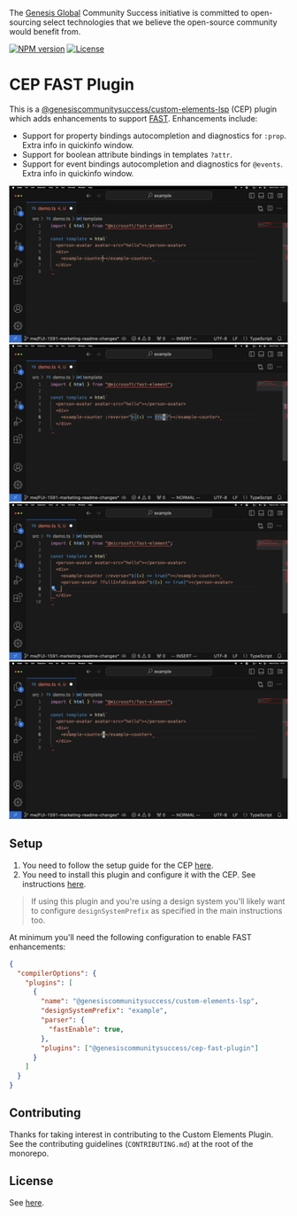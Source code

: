 The [Genesis Global](https://genesis.global) Community Success initiative is committed to open-sourcing select technologies that we believe the open-source community would benefit from.

[![NPM version](https://img.shields.io/npm/v/@genesiscommunitysuccess/cep-fast-plugin)](https://www.npmjs.com/package/@genesiscommunitysuccess/cep-fast-plugin) [![License](https://img.shields.io/github/license/genesiscommunitysuccess/custom-elements-lsp)](https://github.com/genesiscommunitysuccess/custom-elements-lsp/blob/master/LICENSE)

# CEP FAST Plugin

This is a [@genesiscommunitysuccess/custom-elements-lsp](https://www.npmjs.com/package/@genesiscommunitysuccess/custom-elements-lsp) (CEP) plugin which adds enhancements to support [FAST](https://www.fast.design/). Enhancements include:

* Support for property bindings autocompletion and diagnostics for `:prop`. Extra info in quickinfo window.
* Support for boolean attribute bindings in templates `?attr`.
* Support for event bindings autocompletion and diagnostics for `@events`. Extra info in quickinfo window.

![Property binding autocompletion](https://github.com/genesiscommunitysuccess/custom-elements-lsp/blob/master/docs/cep-fast-plugin/fast_property_binding.gif "Property Binding Autocompletion") ![Boolean attribute autocompletion](https://github.com/genesiscommunitysuccess/custom-elements-lsp/blob/master/docs/cep-fast-plugin/fast_boolean_attr_binding.gif "Boolean Attribute Binding Autocompletion") ![Event binding autocompletion](https://github.com/genesiscommunitysuccess/custom-elements-lsp/blob/master/docs/cep-fast-plugin/fast_event_binding.gif "Event Binding Autocompletion") ![Extra quickinfo functionality](https://github.com/genesiscommunitysuccess/custom-elements-lsp/blob/master/docs/cep-fast-plugin/fast_quicklook.gif "Quickinfo Extended Functionality")

## Setup

1. You need to follow the setup guide for the CEP [here](https://www.npmjs.com/package/@genesiscommunitysuccess/custom-elements-lsp).
2. You need to install this plugin and configure it with the CEP. See instructions [here](https://www.npmjs.com/package/@genesiscommunitysuccess/custom-elements-lsp#fast-syntax).

> If using this plugin and you're using a design system you'll likely want to configure `designSystemPrefix` as specified in the main instructions too.

At minimum you'll need the following configuration to enable FAST enhancements:

```json
{
  "compilerOptions": {
    "plugins": [
      {
        "name": "@genesiscommunitysuccess/custom-elements-lsp",
        "designSystemPrefix": "example",
        "parser": {
          "fastEnable": true,
        },
        "plugins": ["@genesiscommunitysuccess/cep-fast-plugin"]
      }
    ]
  }
}
```

## Contributing

Thanks for taking interest in contributing to the Custom Elements Plugin. See the contributing guidelines (`CONTRIBUTING.md`) at the root of the monorepo.

## License

See [here](./LICENSE).
